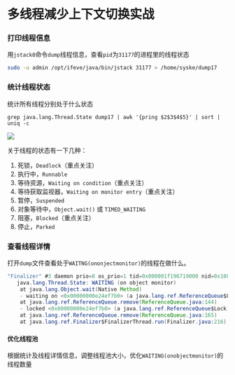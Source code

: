 # 多线程减少上下文切换实战

### 打印线程信息

用`jstack0`命令`dump`线程信息，查看`pid`为`31177`的进程里的线程状态

```sh
sudo -u admin /opt/ifeve/java/bin/jstack 31177 > /home/syske/dump17
```

### 统计线程状态

统计所有线程分别处于什么状态

```
grep java.lang.Thread.State dump17 | awk '{pring $2$3$4$5}' | sort | uniq -c
```

![](https://syske-pic-bed.oss-cn-hangzhou.aliyuncs.com/imgs/images/20210526224013.png)

关于线程的状态有一下几种：

1. 死锁，`Deadlock`（重点关注） 
2. 执行中，`Runnable  `
3. 等待资源，`Waiting on condition`（重点关注） 
4. 等待获取监视器，`Waiting on monitor entry`（重点关注）
5. 暂停，`Suspended`
6. 对象等待中，`Object.wait()` 或 `TIMED_WAITING`
7. 阻塞，`Blocked`（重点关注） 
8. 停止，`Parked`

### 查看线程详情

打开`dump`文件查看处于`WAITNG(ononjectmonitor)`的线程在做什么。

```java
"Finalizer" #3 daemon prio=8 os_prio=1 tid=0x000001f196719000 nid=0x108 in Object.wait() [0x000000b1981fe000]
   java.lang.Thread.State: WAITING (on object monitor)
	at java.lang.Object.wait(Native Method)
	- waiting on <0x00000000e24ef7b0> (a java.lang.ref.ReferenceQueue$Lock)
	at java.lang.ref.ReferenceQueue.remove(ReferenceQueue.java:144)
	- locked <0x00000000e24ef7b0> (a java.lang.ref.ReferenceQueue$Lock)
	at java.lang.ref.ReferenceQueue.remove(ReferenceQueue.java:165)
	at java.lang.ref.Finalizer$FinalizerThread.run(Finalizer.java:216)
```

#### 优化线程池

根据统计及线程详情信息，调整线程池大小，优化`WAITING(onobjectmonitor)`的线程数量

